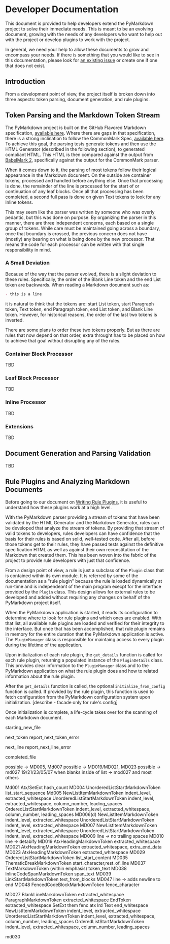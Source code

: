 # Developer Documentation

This document is provided to help developers extend the PyMarkdown project to
solve their immediate needs.  This is meant to be an evolving document, growing
with the needs of any developers who want to help out with the project or
develop plugins to work with the project.

In general, we need your help to allow these documents to grow and encompass
your needs.  If there is something that you would like to see in this
documentation, please look for
[an existing issue](https://github.com/jackdewinter/pymarkdown/issues)
or create one if one that does not exist.

## Introduction

From a development point of view, the project itself is broken down into three
aspects: token parsing, document generation, and rule plugins.

## Token Parsing and the Markdown Token Stream

The PyMarkdown project is built on the GitHub Flavored Markdown specification,
[available here](https://github.github.com/gfm/).  Where there are gaps in
that specification, there is a strong inclination to follow the CommonMark
Spec, [available here](https://spec.commonmark.org/).  To achieve this goal,
the parsing tests generate tokens and then use the HTML Generator (described
in the following section), to generated compliant HTML.  This HTML is then
compared against the output from
[BabelMark 2](https://johnmacfarlane.net/babelmark2/), specifically against
the output for the CommonMark parser.

When it comes down to it, the parsing of most tokens follow their logical
appearance in the Markdown document.  On the outside are container tokens,
processed and handled before anything else.  Once that processing is done,
the remainder of the line is processed for the start of or continuation of
any leaf blocks.  Once all that processing has been completed, a second full
pass is done on given Text tokens to look for any Inline tokens.

This may seem like the parser was written by someone who was overly pedantic,
but this was done on purpose.  By organizing the parser in this manner, there
are three independent concerns, each based on a single group of tokens. While
care must be maintained going across a boundary, once that boundary is crossed,
the previous concern does not have (mostly) any bearing on what is being done
by the new processor.  That means the code for each processor can be written
with that single responsibility in mind.

### A Small Deviation

Because of the way that the parser evolved, there is a slight deviation to
these rules.  Specifically, the order of the Blank Line token and the end
List token are backwards.  When reading a Markdown document such as:

```Markdown
- this is a line

```

it is natural to think that the tokens are: start List token, start Paragraph
token, Text token, end Paragraph token, end List token, and Blank Line token.
However, for historical reasons, the order of the last two tokens is inverted.

There are some plans to order these two tokens properly. But as there are rules
that now depend on that order, extra throught has to be placed on how to
achieve that goal without disrupting any of the rules.

### Container Block Processor

TBD

### Leaf Block Processor

TBD

### Inline Processor

TBD

### Extensions

TBD

## Document Generation and Parsing Validation

TBD

## Rule Plugins and Analyzing Markdown Documents

Before going to our document on
[Writing Rule Plugins](writing_rule_plugins.md),
it is useful to understand how these plugins work at a high level.

With the PyMarkdown parser providing a stream of tokens that have been
validated by the HTML Generator and the Markdown Generator, rules can be
developed that analyze the stream of tokens.  By providing that stream of
valid tokens to developers, rules developers can have confidence that the
basis for their rules is based on solid, well-tested code.  After all, before
those tokens get to their rules, they have passed tests against the definitive
specification HTML as well as against their own reconstitution of the Markdown
that created them.  This has been woven into the fabric of the project to
provide rule developers with just that confidence.

From a design point of view, a rule is just a subclass of the `Plugin`
class that is contained within its own module.  It is referred by some of the
documentation as a "rule plugin" because the rule is loaded dynamically at
run-time and is independeant of the main program execpt for the interface
provided by the `Plugin` class.  This design allows for external rules to be
developed and added without requiring any changes on behalf of the PyMarkdown
project itself.

When the PyMarkdown application is started, it reads its configuration to
determine where to look for rule plugins and which ones are enabled. With that
list, all available rule plugins are loaded and verified for their integrity
to the interface.  But once that has been accomplished, that rule plugin
remains in memory for the entire duration that the PyMarkdown application is
active.  The `PluginManager` class is responsible for maintaing access to
every plugin during the lifetime of the application.

Upon initialization of each rule plugin, the `get_details` function is called
for each rule plugin, returning a populated instance of the `PluginDetails`
class.  This provides clear information to the `PluginManager` class and to the
PyMarkdown application on what the rule plugin does and how to related
information about the rule plugin.

After the `get_details` function is called, the optional `initialize_from_config`
function is called.  If provided by the rule plugin, this function is used to
fetch configuration from the PyMarkdown configuration system upon initialization.
[describe - facade only for rule's config]

Once initialization is complete, a life-cycle takes over for the scanning
of each Markdown document.

starting_new_file

next_token
report_next_token_error

next_line
report_next_line_error

completed_file

possible -> MD005, Md007
possible -> MD019/MD021, MD023
possible -> md027 19/21/23/05/07 when blanks inside of list
         -> mod027 and most others

Md001 Atx/SetExt hash_count
MD004 UnorderedListStartMarkdownToken list_start_sequence
Md005 NewListItemMarkdownToken indent_level, extracted_whitespace
      UnorderedListStartMarkdownToken indent_level, extracted_whitespace, column_number, leading_spaces
      OrderedListStartMarkdownToken indent_level, extracted_whitespace, column_number, leading_spaces
MD006(d) NewListItemMarkdownToken indent_level, extracted_whitespace
      UnorderedListStartMarkdownToken indent_level, extracted_whitespace
MD007 NewListItemMarkdownToken indent_level, extracted_whitespace
      UnorderedListStartMarkdownToken indent_level, extracted_whitespace
MD009 line -> no trailing spaces
MD010 line -> detabify
MD019 AtxHeadingMarkdownToken extracted_whitespace
MD021 AtxHeadingMarkdownToken extracted_whitespace, extra_end_data
MD023 AtxHeadingMarkdownToken extracted_whitespace
MD029 OrderedListStartMarkdownToken list_start_content
MD035 ThematicBreakMarkdownToken start_character,rest_of_line
MD037 TextMarkdownToken (within emphasis) token_text
MD038 InlineCodeSpanMarkdownToken span_text
MD039 LinkStartMarkdownToken text_from_blocks
MD047 line -> adds newline to end
MD048 FencedCodeBlockMarkdownToken fence_character

MD027   BlankLineMarkdownToken extracted_whitespace
        ParagraphMarkdownToken extracted_whitespace
        EndToken extracted_whitespace
        SetExt
        them
        fenc
        atx
        lrd
        Text end_whitespace
       NewListItemMarkdownToken indent_level, extracted_whitespace
      UnorderedListStartMarkdownToken indent_level, extracted_whitespace, column_number, leading_spaces
      OrderedListStartMarkdownToken indent_level, extracted_whitespace, column_number, leading_spaces

md030
